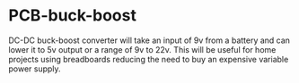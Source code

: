 # PCB-buck-boost
DC-DC buck-boost converter will take an input of 9v from a battery and can lower it to 5v output or a range of 9v to 22v. This will be useful for home projects using breadboards reducing the need to buy an expensive variable power supply.
